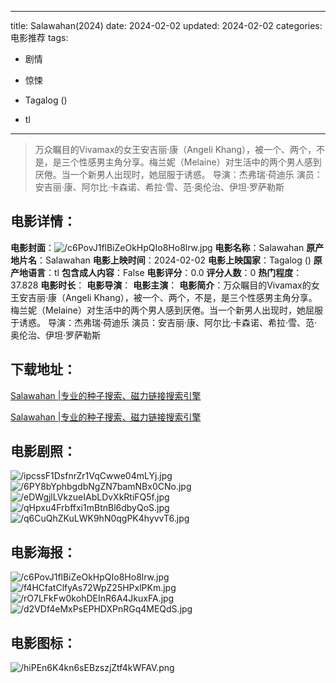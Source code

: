 
---
title: Salawahan(2024)
date: 2024-02-02
updated: 2024-02-02
categories: 电影推荐
tags:
- 剧情
- 惊悚

- Tagalog ()
- tl
---


> 万众瞩目的Vivamax的女王安吉丽·康（Angeli Khang），被一个、两个，不是，是三个性感男主角分享。梅兰妮（Melaine）对生活中的两个男人感到厌倦。当一个新男人出现时，她屈服于诱惑。  导演：杰弗瑞·荷迪乐  演员：安吉丽·康、阿尔比·卡森诺、希拉·雪、范·奥伦治、伊坦·罗萨勒斯

## **电影详情**：

**电影封面**：<img src="https://image.tmdb.org/t/p/w200/c6PovJ1flBiZeOkHpQIo8Ho8lrw.jpg" alt="/c6PovJ1flBiZeOkHpQIo8Ho8lrw.jpg" title="/c6PovJ1flBiZeOkHpQIo8Ho8lrw.jpg">
**电影名称**：Salawahan
**原产地片名**：Salawahan
**电影上映时间**：2024-02-02
**电影上映国家**：Tagalog ()
**原产地语言**：tl
**包含成人内容**：False
**电影评分**：0.0
**评分人数**：0
**热门程度**：37.828
**电影时长**：
**电影导演**：
**电影主演**：
**电影简介**：万众瞩目的Vivamax的女王安吉丽·康（Angeli Khang），被一个、两个，不是，是三个性感男主角分享。梅兰妮（Melaine）对生活中的两个男人感到厌倦。当一个新男人出现时，她屈服于诱惑。  导演：杰弗瑞·荷迪乐  演员：安吉丽·康、阿尔比·卡森诺、希拉·雪、范·奥伦治、伊坦·罗萨勒斯

## **下载地址**：
[Salawahan |专业的种子搜索、磁力链接搜索引擎](https://movie.amd794.com:2083/?search=Salawahan&ordering=&mode=match_phrase&page_size=10&page=1)

[Salawahan |专业的种子搜索、磁力链接搜索引擎](https://movie.amd794.com:2083/?search=Salawahan&ordering=&mode=match_phrase&page_size=10&page=1)
 

## **电影剧照**：
<img src="https://image.tmdb.org/t/p/original/ipcssF1DsfnrZr1VqCwwe04mLYj.jpg" alt="/ipcssF1DsfnrZr1VqCwwe04mLYj.jpg" title="/ipcssF1DsfnrZr1VqCwwe04mLYj.jpg"><img src="https://image.tmdb.org/t/p/original/6PY8bYphbgdbNgZN7bamNBx0CNo.jpg" alt="/6PY8bYphbgdbNgZN7bamNBx0CNo.jpg" title="/6PY8bYphbgdbNgZN7bamNBx0CNo.jpg"><img src="https://image.tmdb.org/t/p/original/eDWgjlLVkzueIAbLDvXkRtiFQ5f.jpg" alt="/eDWgjlLVkzueIAbLDvXkRtiFQ5f.jpg" title="/eDWgjlLVkzueIAbLDvXkRtiFQ5f.jpg"><img src="https://image.tmdb.org/t/p/original/qHpxu4Frbffxi1mBtnBl6dbyQoS.jpg" alt="/qHpxu4Frbffxi1mBtnBl6dbyQoS.jpg" title="/qHpxu4Frbffxi1mBtnBl6dbyQoS.jpg"><img src="https://image.tmdb.org/t/p/original/q6CuQhZKuLWK9hN0qgPK4hyvvT6.jpg" alt="/q6CuQhZKuLWK9hN0qgPK4hyvvT6.jpg" title="/q6CuQhZKuLWK9hN0qgPK4hyvvT6.jpg">

## **电影海报**：
<img src="https://image.tmdb.org/t/p/original/c6PovJ1flBiZeOkHpQIo8Ho8lrw.jpg" alt="/c6PovJ1flBiZeOkHpQIo8Ho8lrw.jpg" title="/c6PovJ1flBiZeOkHpQIo8Ho8lrw.jpg"><img src="https://image.tmdb.org/t/p/original/f4HCfatClfyAs72WpZ25HPxlPKm.jpg" alt="/f4HCfatClfyAs72WpZ25HPxlPKm.jpg" title="/f4HCfatClfyAs72WpZ25HPxlPKm.jpg"><img src="https://image.tmdb.org/t/p/original/rO7LFkFw0kohDEInR6A4JkuxFA.jpg" alt="/rO7LFkFw0kohDEInR6A4JkuxFA.jpg" title="/rO7LFkFw0kohDEInR6A4JkuxFA.jpg"><img src="https://image.tmdb.org/t/p/original/d2VDf4eMxPsEPHDXPnRGq4MEQdS.jpg" alt="/d2VDf4eMxPsEPHDXPnRGq4MEQdS.jpg" title="/d2VDf4eMxPsEPHDXPnRGq4MEQdS.jpg">

## **电影图标**：
<img src="https://image.tmdb.org/t/p/original/hiPEn6K4kn6sEBzszjZtf4kWFAV.png" alt="/hiPEn6K4kn6sEBzszjZtf4kWFAV.png" title="/hiPEn6K4kn6sEBzszjZtf4kWFAV.png">
